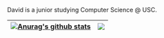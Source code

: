 <!--
**itsdawei/itsdawei** is a ✨ _special_ ✨ repository because its `README.md` (this file) appears on your GitHub profile.

Here are some ideas to get you started:

- 🔭 I’m currently working on ...
- 🌱 I’m currently learning ...
- 👯 I’m looking to collaborate on ...
- 🤔 I’m looking for help with ...
- 💬 Ask me about ...
- 📫 How to reach me: ...
- 😄 Pronouns: ...
- ⚡ Fun fact: ...
-->

David is a junior studying Computer Science @ USC.

| <a href="https://github.com/anuraghazra/github-readme-stats"><img align="center" src="https://github-readme-stats.vercel.app/api?username=itsdawei&show_icons=true&include_all_commits=true&theme=buefy&hide_border=true" alt="Anurag's github stats" /></a> | <a href="https://github.com/anuraghazra/github-readme-stats"><img align="center" src="https://github-readme-stats.vercel.app/api/top-langs/?username=itsdawei&layout=compact&theme=buefy&hide_border=true" /></a> |
| ------------- | ------------- |
